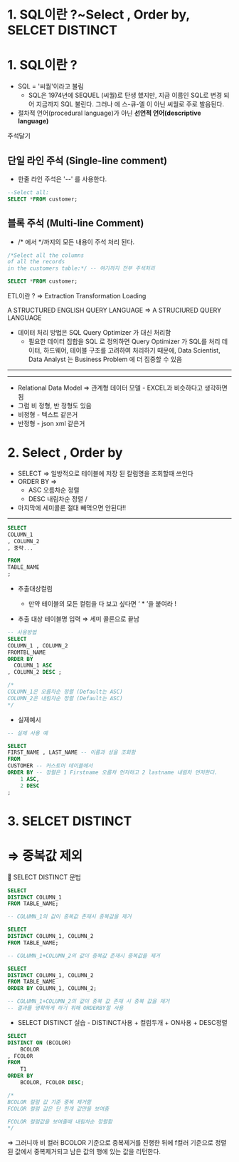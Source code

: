 # 1. SQL이란 ?~Select , Order by, SELCET DISTINCT

# 1. SQL이란 ?

- SQL = '씨퀄'이라고 불림
    - SQL은 1974년에 SEQUEL (씨퀄)로 탄생 했지만, 지금 이름인 SQL로 변경 되어 지금까지 SQL 불린다. 그러나 에 스-큐-엘 이 아닌 씨퀄로 주로 발음된다.
- 절차적 언어(procedural language)가 아닌 **선언적 언어(descriptive language)**

주석달기 

## 단일 라인 주석 (Single-line comment)

- 한줄 라인 주석은 '--' 를 사용한다.

```sql
--Select all:
SELECT *FROM customer;

```

## 블록 주석 (Multi-line Comment)

- /* 에서 */까지의 모든 내용이 주석 처리 된다.

```sql
/*Select all the columns
of all the records
in the customers table:*/ -- 여기까지 전부 주석처리 

SELECT *FROM customer;
```

ETL이란 ?  ⇒ Extraction Transformation Loading 

A STRUCTURED ENGLISH QUERY LANGUAGE 
⇒ A STRUCIURED QUERY LANGUAGE

- 데이터 처리 방법은 SQL Query Optimizer 가 대신 처리함
    - 필요한 데이터 집합을 SQL 로 정의하면 Query Optimizer 가 SQL를 처리 데이터, 하드웨어, 테이블 구조를 고려하여 처리하기 때문에, Data Scientist, Data Analyst 는 Business Problem 에 더 집중할 수 있음

---

---

- Relational Data Model ⇒ 관계형 데이터 모델 -  EXCEL과 비슷하다고 생각하면됨
- 그럼 비 정형, 반 정형도 있음
- 비정형 - 텍스트 같은거
- 반정형 - json xml 같은거

# 2. Select , Order by

- SELECT  ⇒ 일방적으로 테이블에 저장 된 칼럼명을 조회할때 쓰인다
- ORDER BY ⇒
    - ASC 오름차순 정렬
    - DESC 내림차순 정렬 /
- 마지막에 세미콜론 절대 빼먹으면 안된다!!

---

```sql
SELECT
COLUMN_1
, COLUMN_2
, 중략...

FROM
TABLE_NAME
;
```

- 추출대상컬럼
    - 만약 테이블의 모든 컬럼을 다 보고 싶다면 ‘ * ’을 붙여라 !
    
- 추출 대상 테이블명 입력
⇒ 세미 콜론으로 끝남

```sql
-- 사용방법 
SELECT
COLUMN_1 , COLUMN_2
FROMTBL_NAME
ORDER BY 
  COLUMN_1 ASC
, COLUMN_2 DESC ;

/*
COLUMN_1은 오름차순 정렬 (Default는 ASC)
COLUMN_2은 내림차순 정렬 (Default는 ASC)
*/
```

- 실제예시

```sql
-- 실제 사용 예 

SELECT
FIRST_NAME , LAST_NAME -- 이름과 성을 조회함
FROM
CUSTOMER -- 커스토머 테이블에서 
ORDER BY -- 정렬은 1 Firstname 오름차 먼저하고 2 lastname 내림차 먼저한다.
	1 ASC,
	2 DESC 
;
```

# 3. SELCET DISTINCT

# ⇒ 중복값 제외

📌 SELECT DISTINCT 문법

```sql
SELECT
DISTINCT COLUMN_1
FROM TABLE_NAME;

-- COLUMN_1의 값이 중복값 존재시 중복값을 제거

```

```sql
SELECT
DISTINCT COLUMN_1, COLUMN_2
FROM TABLE_NAME;

-- COLUMN_1+COLUMN_2의 값이 중복값 존재시 중복값을 제거
```

```sql
SELECT
DISTINCT COLUMN_1, COLUMN_2
FROM TABLE_NAME
ORDER BY COLUMN_1, COLUMN_2;

-- COLUMN_1+COLUMN_2의 값이 중복 값 존재 시 중복 값을 제거
-- 결과를 명확하게 하기 위해 ORDERBY절 사용
```

- SELECT DISTINCT 실습 - DISTINCT사용 + 컬럼두개 + ON사용 + DESC정렬

```sql
SELECT
DISTINCT ON (BCOLOR)
	BCOLOR
, FCOLOR
FROM
	T1
ORDER BY
	BCOLOR, FCOLOR DESC;

/*
BCOLOR 컬럼 값 기준 중복 제거함
FCOLOR 컬럼 값은 단 한개 값만을 보여줌

FCOLOR 컬럼값을 보여줄때 내림차순 정렬함
*/
```

⇒ 그러니까 비 컬러 BCOLOR 기준으로 중복제거를 진행한 뒤에 f컬러 기준으로 정렬된 값에서 중복제거되고 남은 값의 행에 있는 값을 리턴한다.